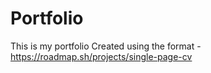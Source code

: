 # Portfolio
This is my portfolio
Created using the format - https://roadmap.sh/projects/single-page-cv
